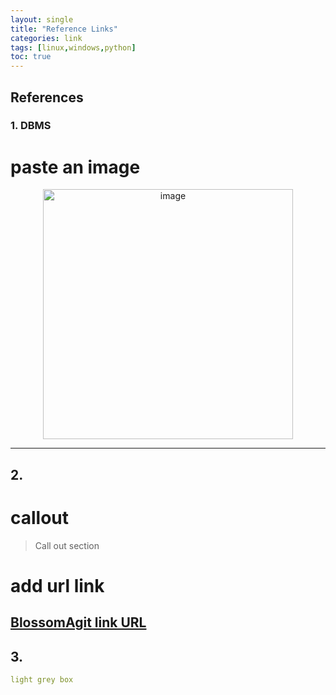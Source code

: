 ```yaml
---
layout: single
title: "Reference Links" 
categories: link
tags: [linux,windows,python]
toc: true
---
```



## References

### 1. DBMS 

# paste an image

<div align="center">
<img width="400" alt="image" src="https://user-images.githubusercontent.com/125583433/219710669-af129cfc-4870-47a2-998f-5ba8bf5866c0.jpeg">
</div>

---
## 2. 

# callout
> Call out section

# add url link
[BlossomAgit link URL](blossom-agit.github.io)
---
## 3.  

~~~yaml
light grey box
~~~

